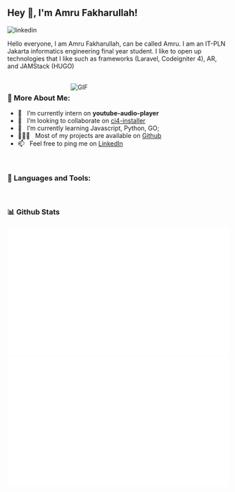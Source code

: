## Hey 👋, I'm Amru Fakharullah!
<a href='https://www.linkedin.com/in//amru-fakharullah-389840192/'><img align='left' alt="linkedin" src="https://raw.githubusercontent.com/rahul-jha98/rahul-jha98/561d474902b59c7429ec22bb73e225696c27b202/assets/linkedin.svg" height='18px'/></a>

<br>


Hello everyone, I am Amru Fakharullah, can be called Amru. I am an IT-PLN Jakarta informatics engineering final year student. I like to open up technologies that I like such as frameworks (Laravel, Codeigniter 4), AR, and JAMStack (HUGO)

<br/>

<img align="right" alt="GIF" src="https://raw.githubusercontent.com/rahul-jha98/rahul-jha98/main/techstack.gif" width="360px"/>
  
### 🧐 More About Me:

- 🔭 &nbsp; I’m currently intern on **youtube-audio-player**
- 🤝 &nbsp; I’m looking to collaborate on [ci4-installer](https://github.com/lactobasilusprotectus/ci4-installer)
- 🌱 &nbsp; I’m currently learning Javascript, Python, GO; 
- 👨🏻‍💻 &nbsp; Most of my projects are available on [Github](https://github.com//lactobasilusprotectus?tab=repositories)
- 📫 &nbsp; Feel free to ping me on [LinkedIn](https://www.linkedin.com/in/amru-fakharullah-389840192/)


<br>

### 🔨 Languages and Tools:

<br>


### 📊 Github Stats
<a href='https://github.com/lactobasilusprotectus/github-stats-transparent'>
  
![Stats Overview](https://raw.githubusercontent.com/lactobasilusprotectus/github-stats-transparent/output/generated/overview.svg)
![Most Used Languages](https://raw.githubusercontent.com/lactobasilusprotectus/github-stats-transparent/output/generated/languages.svg)

</a>

<br>
